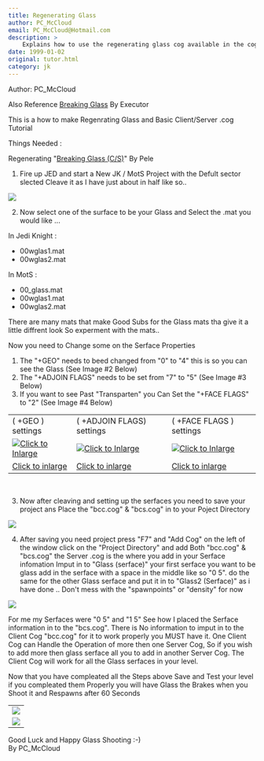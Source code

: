 ```yaml
---
title: Regenerating Glass
author: PC_McCloud
email: PC_McCloud@Hotmail.com
description: >
    Explains how to use the regenerating glass cog available in the cog section of the site.. Also touches upon client/server cog usage in general
date: 1999-01-02
original: tutor.html
category: jk
---
```


Author: PC\_McCloud  

Also Reference [Breaking Glass](/tutorials/glass/) By Executor

This is a how to make Regenrating Glass and Basic Client/Server .cog
Tutorial

Things Needed :

Regenerating "[Breaking Glass (C/S)](bc.zip)" By Pele

1.  Fire up JED and start a New JK / MotS Project with the Defult sector
    slected Cleave it as I have just about in half like so..

![](1.gif)

2.  Now select one of the surface to be your Glass and Select the .mat
    you would like ...

In Jedi Knight :

  - 00wglas1.mat
  - 00wglas2.mat

In MotS :

  - 00\_glass.mat
  - 00wglas1.mat
  - 00wglas2.mat

There are many mats that make Good Subs for the Glass mats tha give it a
little diffrent look So experment with the mats..

Now you need to Change some on the Serface Properties

1.  The "+GEO" needs to beed changed from "0" to "4" this is so you can
    see the Glass (See Image \#2 Below)
2.  The "+ADJOIN FLAGS" needs to be set from "7" to "5" (See Image \#3
    Below)
3.  If you want to see Past "Transparten" you Can Set the "+FACE FLAGS"
    to "2" (See Image \#4 Below)

<div class="tutorial-table" markdown=1>

|                                     |                                     |                                     |
| ----------------------------------- | ----------------------------------- | ----------------------------------- |
| ( +GEO ) settings                   | ( +ADJOIN FLAGS) settings           | ( +FACE FLAGS ) settings            |
| [![Click to Inlarge](2.gif)](2.gif) | [![Click to Inlarge](3.gif)](3.gif) | [![Click to Inlarge](4.gif)](4.gif) |
| [Click to inlarge](2.gif)           | [Click to inlarge](3.gif)           | [Click to inlarge](4.gif)           |

</div>

 

3.  Now after cleaving and setting up the serfaces you need to save your
    project ans Place the "bcc.cog" & "bcs.cog" in to your Poject
    Directory

![](5.gif)

4.  After saving you need project press "F7" and "Add Cog" on the left
    of the window click on the "Project Directory" and add Both
    "bcc.cog" & "bcs.cog" the Server .cog is the where you add in your
    Serface infomation Imput in to "Glass (serface)" your first serface
    you want to be glass add in the serface with a space in the middle
    like so "0 5". do the same for the other Glass serface and put it in
    to "Glass2 (Serface)" as i have done .. Don't mess with the
    "spawnpoints" or "density" for now

![](6.gif)

For me my Serfaces were "0 5" and "1 5" See how I placed the Serface
information in to the "bcs.cog". There is No information to imput in to
the Client Cog "bcc.cog" for it to work properly you MUST have it. One
Client Cog can Handle the Operation of more then one Server Cog, So if
you wish to add more then glass serface all you to add in another Server
Cog. The Client Cog will work for all the Glass serfaces in your level.

Now that you have compleated all the Steps above Save and Test your
level if you compleated them Properly you will have Glass the Brakes
when you Shoot it and Respawns after 60 Seconds

<div class="tutorial-table" markdown=1>

|            |
| :--------: |
| ![](7.gif) |
| ![](8.gif) |

</div>

Good Luck and Happy Glass Shooting :-)  
By PC\_McCloud
